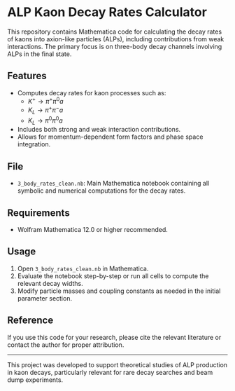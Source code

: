 # ALP Kaon Decay Rates Calculator

This repository contains Mathematica code for calculating the decay rates of kaons into axion-like particles (ALPs), including contributions from weak interactions. The primary focus is on three-body decay channels involving ALPs in the final state.

## Features

- Computes decay rates for kaon processes such as:
  - $K^+ \to \pi^+ \pi^0 a$
  - $K_L \to \pi^+ \pi^- a$
  - $K_L \to \pi^0 \pi^0 a$
- Includes both strong and weak interaction contributions.
- Allows for momentum-dependent form factors and phase space integration.

## File

- `3_body_rates_clean.nb`: Main Mathematica notebook containing all symbolic and numerical computations for the decay rates.

## Requirements

- Wolfram Mathematica 12.0 or higher recommended.

## Usage

1. Open `3_body_rates_clean.nb` in Mathematica.
2. Evaluate the notebook step-by-step or run all cells to compute the relevant decay widths.
3. Modify particle masses and coupling constants as needed in the initial parameter section.

## Reference

If you use this code for your research, please cite the relevant literature or contact the author for proper attribution.

---

This project was developed to support theoretical studies of ALP production in kaon decays, particularly relevant for rare decay searches and beam dump experiments.
